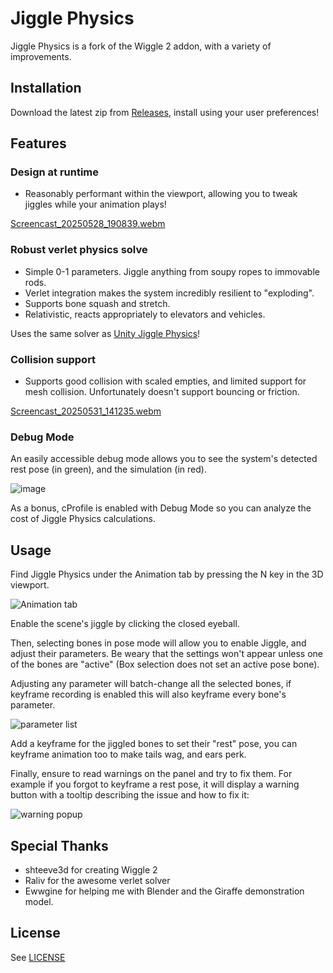 # Jiggle Physics

Jiggle Physics is a fork of the Wiggle 2 addon, with a variety of improvements.

## Installation

Download the latest zip from [Releases](https://github.com/naelstrof/blender-jiggle-physics/releases/latest), install using your user preferences!

## Features

### Design at runtime

- Reasonably performant within the viewport, allowing you to tweak jiggles while your animation plays!
  
[Screencast_20250528_190839.webm](https://github.com/user-attachments/assets/156016e3-7f77-48b9-98e7-130dfcefb854)


### Robust verlet physics solve

- Simple 0-1 parameters. Jiggle anything from soupy ropes to immovable rods.
- Verlet integration makes the system incredibly resilient to "exploding". 
- Supports bone squash and stretch.
- Relativistic, reacts appropriately to elevators and vehicles.

Uses the same solver as [Unity Jiggle Physics](https://github.com/naelstrof/UnityJigglePhysics)!

### Collision support

- Supports good collision with scaled empties, and limited support for mesh collision. Unfortunately doesn't support bouncing or friction.

[Screencast_20250531_141235.webm](https://github.com/user-attachments/assets/982a9b62-2b65-44ae-9f07-6b0b5650067d)

### Debug Mode

An easily accessible debug mode allows you to see the system's detected rest pose (in green), and the simulation (in red).

![image](https://github.com/user-attachments/assets/14ce81d1-d3be-49e1-a2e8-37e0c278ab85)

As a bonus, cProfile is enabled with Debug Mode so you can analyze the cost of Jiggle Physics calculations.

## Usage

Find Jiggle Physics under the Animation tab by pressing the N key in the 3D viewport.

![Animation tab](https://github.com/user-attachments/assets/839fcf23-f756-411f-aa3c-77a669a74d05)

Enable the scene's jiggle by clicking the closed eyeball.

Then, selecting bones in pose mode will allow you to enable Jiggle, and adjust their parameters. Be weary that the settings won't appear unless one of the bones are "active" (Box selection does not set an active pose bone).

Adjusting any parameter will batch-change all the selected bones, if keyframe recording is enabled this will also keyframe every bone's parameter.

![parameter list](https://github.com/user-attachments/assets/ff955f3e-c747-48b0-8ff2-87e5a96bb280)

Add a keyframe for the jiggled bones to set their "rest" pose, you can keyframe animation too to make tails wag, and ears perk.

Finally, ensure to read warnings on the panel and try to fix them. For example if you forgot to keyframe a rest pose, it will display a warning button with a tooltip describing the issue and how to fix it:

![warning popup](https://github.com/user-attachments/assets/2fba2440-f106-4476-8301-f41440b4836a)

## Special Thanks

- shteeve3d for creating Wiggle 2
- Raliv for the awesome verlet solver
- Ewwgine for helping me with Blender and the Giraffe demonstration model.

## License

See [LICENSE](LICENSE)
